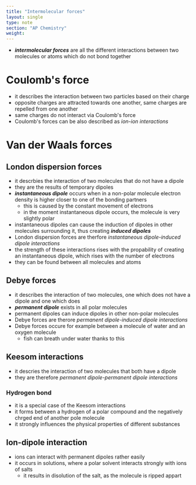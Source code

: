 ```yaml
---
title: "Intermolecular forces"
layout: single
type: note
section: "AP Chemistry"
weight: 
---
```

- **_intermolecular forces_** are all the different interactions between two molecules or atoms which do not bond together
# Coulomb's force
- it describes the interaction between two particles based on their charge
- opposite charges are attracted towards one another, same charges are repelled from one another
- same charges do not interact via Coulomb's force
- Coulomb's forces can be also described as _ion-ion interactions_
# Van der Waals forces
## London dispersion forces
- it descrbies the interaction of two molecules that do not have a dipole
- they are the results of temporary dipoles
- **_instantaneous dipole_** occurs when in a non-polar molecule electron density is higher closer to one of the bonding partners
    - this is caused by the constant movement of electrons
    - in the moment instantaneous dipole occurs, the molecule is very slightly polar
- instantaneous dipoles can cause the induction of dipoles in other molecules surrounding it, thus creating **_induced dipoles_**
- London dispersion forces are therfore _instantaneous dipole-induced dipole interactions_
- the strength of these interactions rises with the propability of creating an instantaneous dipole, which rises with the number of electrons
- they can be found between all molecules and atoms
## Debye forces
- it describes the interaction of two molecules, one which does not have a dipole and one which does
- **_permanent dipole_** exists in all polar molecules
- permanent dipoles can induce dipoles in other non-polar molecules
- Debye forces are therore _permanent dipole-induced dipole interactions_
- Debye forces occure for example between a molecule of water and an oxygen molecule
    - fish can breath under water thanks to this
## Keesom interactions
- it descries the interaction of two molecules that both have a dipole
- they are therefore _permanent dipole-permanent dipole interactions_
### Hydrogen bond
- it is a special case of the Keesom interactions
- it forms between a hydrogen of a polar compound and the negatively chrged end of another pole molecule
- it strongly influences the physical properties of different substances
## Ion-dipole interaction
- ions can interact with permanent dipoles rather easily
- it occurs in solutions, where a polar solvent interacts strongly with ions of salts
    - it results in disolution of the salt, as the molecule is ripped appart